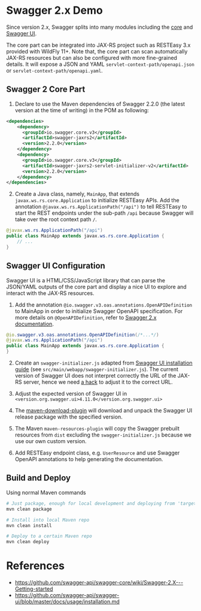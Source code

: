 # Swagger 2.x Demo

Since version 2.x, Swagger splits into many modules including the [core](https://github.com/swagger-api/swagger-core) and [Swagger UI](https://github.com/swagger-api/swagger-ui). 

The core part can be integrated into JAX-RS project such as RESTEasy 3.x provided with WildFly 11+. Note that, the core part can scan automatically JAX-RS resources but can also be configured with more fine-grained details. It will expose a JSON and YAML `servlet-context-path/openapi.json` or `servlet-context-path/openapi.yaml`.

## Swagger 2 Core Part

1. Declare to use the Maven dependencies of Swagger 2.2.0 (the latest version at the time of writing) in the POM as following:

```xml
<dependencies>
    <dependency>
      <groupId>io.swagger.core.v3</groupId>
      <artifactId>swagger-jaxrs2</artifactId>
      <version>2.2.0</version>
    </dependency>
    <dependency>
      <groupId>io.swagger.core.v3</groupId>
      <artifactId>swagger-jaxrs2-servlet-initializer-v2</artifactId>
      <version>2.2.0</version>
    </dependency>
</dependencies>
```

2. Create a Java class, namely, `MainApp`, that extends `javax.ws.rs.core.Application` to initialize RESTEasy APIs. Add the annotation
   `@javax.ws.rs.ApplicationPath("/api")` to tell RESTEasy to start the REST endpoints under the sub-path `/api` because Swagger will take over the root context path `/`. 

```java
@javax.ws.rs.ApplicationPath("/api")
public class MainApp extends javax.ws.rs.core.Application {
    // ...
}
```

## Swagger UI Configuration

Swagger UI is a HTML/CSS/JavaScript library that can parse the JSON/YAML outputs of the core part and display a nice UI to explore and interact with the JAX-RS resources.

1. Add the annotation `@io.swagger.v3.oas.annotations.OpenAPIDefinition` to MainApp in order to initialize Swagger OpenAPI specification. For more details on `@OpenAPIDefinition`, refer
   to [Swagger 2.x documentation](https://github.com/swagger-api/swagger-core/wiki/Swagger-2.X---Annotations#openapi-annotations).

```java
@io.swagger.v3.oas.annotations.OpenAPIDefinition(/*...*/)
@javax.ws.rs.ApplicationPath("/api")
public class MainApp extends javax.ws.rs.core.Application {
}
```

2. Create an `swagger-initializer.js` adapted from [Swagger UI installation guide](https://github.com/swagger-api/swagger-ui/blob/master/docs/usage/installation.md) (see `src/main/webapp/swagger-initializer.js`). The current version of Swagger UI does not interpret correctly the URL of the JAX-RS server, hence we need [a hack](https://stackoverflow.com/a/71210264/339302) to adjust it to the correct URL.
2. Adjust the expected version of Swagger UI in `<version.org.swagger.ui>4.11.0</version.org.swagger.ui>`
3. The [maven-download-plugin](https://github.com/maven-download-plugin/maven-download-plugin) will download and unpack the Swagger UI release package with the specified version.
4. The Maven `maven-resources-plugin` will copy the Swagger prebuilt resources from `dist` excluding the `swagger-initializer.js` because we use our own custom version.

3. Add RESTEasy endpoint class, e.g. `UserResource` and use Swagger OpenAPI annotations to help generating the  documentation.

## Build and Deploy

Using normal Maven commands

```sh
# Just package, enough for local development and deploying from 'target'
mvn clean package

# Install into local Maven repo
mvn clean install

# Deploy to a certain Maven repo
mvn clean deploy
```

# References

* https://github.com/swagger-api/swagger-core/wiki/Swagger-2.X---Getting-started
* https://github.com/swagger-api/swagger-ui/blob/master/docs/usage/installation.md
